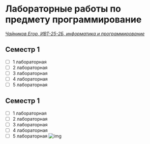 # Лабораторные работы по предмету программирование
<ins> *Чайников Егор, ИВТ-25-2Б, информатика и программирование* <ins/>

## Семестр 1
- [ ] 1 лабораторная
- [ ] 2 лабораторная
- [ ] 3 лабораторная
- [ ] 4 лабораторная
- [ ] 5 лабораторная

## Семестр 1
- [ ] 1 лабораторная
- [ ] 2 лабораторная
- [ ] 3 лабораторная
- [ ] 4 лабораторная
- [ ] 5 лабораторная
![img]([https://cgon.rospotrebnadzor.ru/upload/pictures_inside_article/0a9/yzx7n311b54e0zg5hsllkmsm7c6v1zu8/8854cdeb85cb29fbd8571eede588c539.png](https://encrypted-tbn0.gstatic.com/images?q=tbn:ANd9GcRztNMbqMNfB-wiM63SCoXf_ORvA4L27dowUg&s))
